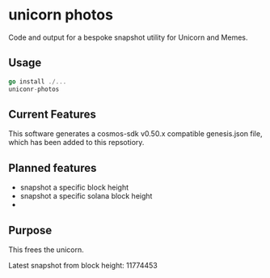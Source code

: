 # unicorn photos

Code and output for a bespoke snapshot utility for Unicorn and Memes.  

## Usage

```go
go install ./...
uniconr-photos
```



## Current Features

This software generates a cosmos-sdk v0.50.x compatible genesis.json file, which has been added to this repsotiory.  






## Planned features

* snapshot a specific block height
* snapshot a specific solana block height
* 












## Purpose

This frees the unicorn.


Latest snapshot from block height: 11774453